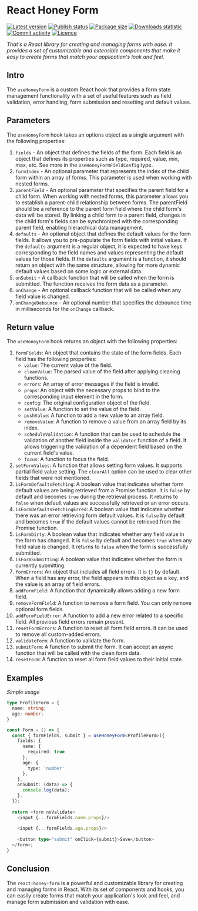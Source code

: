 # React Honey Form


[![Latest version](https://img.shields.io/npm/v/@tynik/react-honey-form)](https://www.npmjs.com/package/@tynik/react-honey-form)
[![Publish status](https://github.com/Tynik/react-honey-form/actions/workflows/publish.yml/badge.svg)](https://github.com/Tynik/react-honey-form/actions/workflows/publish.yml)
[![Package size](https://img.shields.io/bundlephobia/minzip/@tynik/react-honey-form)](https://www.npmjs.com/package/@tynik/react-honey-form)
[![Downloads statistic](https://img.shields.io/npm/dm/@tynik/react-honey-form)](https://www.npmjs.com/package/@tynik/react-honey-form)
[![Commit activity](https://img.shields.io/github/commit-activity/m/tynik/react-honey-form)](https://www.npmjs.com/package/@tynik/react-honey-form)
[![Licence](https://img.shields.io/npm/l/@tynik/react-honey-form)](https://www.npmjs.com/package/@tynik/react-honey-form)

*That's a React library for creating and managing forms with ease. It provides a set of customizable and extensible components that make it easy to create forms that match your application's look and feel.*

## Intro

The `useHoneyForm` is a custom React hook that provides a form state management functionality with a set of useful features such as field validation, error handling, form submission and resetting and default values.

## Parameters

The `useHoneyForm` hook takes an options object as a single argument with the following properties:

1. `fields` - An object that defines the fields of the form. Each field is an object that defines its properties such as type, required, value, min, max, etc. See more in the `UseHoneyFormFieldConfig` type.
1. `formIndex` - An optional parameter that represents the index of the child form within an array of forms. This parameter is used when working with nested forms.
1. `parentField` - An optional parameter that specifies the parent field for a child form. When working with nested forms, this parameter allows you to establish a parent-child relationship between forms. The parentField should be a reference to the parent form field where the child form's data will be stored. By linking a child form to a parent field, changes in the child form's fields can be synchronized with the corresponding parent field, enabling hierarchical data management.
1. `defaults` - An optional object that defines the default values for the form fields. It allows you to pre-populate the form fields with initial values. If the `defaults` argument is a regular object, it is expected to have keys corresponding to the field names and values representing the default values for those fields. If the `defaults` argument is a function, it should return an object with the same structure, allowing for more dynamic default values based on some logic or external data.
1. `onSubmit` - A callback function that will be called when the form is submitted. The function receives the form data as a parameter.
1. `onChange` - An optional callback function that will be called when any field value is changed.
1. `onChangeDebounce` - An optional number that specifies the debounce time in milliseconds for the `onChange` callback.

## Return value

The `useHoneyForm` hook returns an object with the following properties:

1. `formFields`: An object that contains the state of the form fields. Each field has the following properties:
   - `value`: The current value of the field.
   - `cleanValue`: The parsed value of the field after applying cleaning functions.
   - `errors`: An array of error messages if the field is invalid.
   - `props`: An object with the necessary props to bind to the corresponding input element in the form.
   - `config`: The original configuration object of the field.
   - `setValue`: A function to set the value of the field.
   - `pushValue`: A function to add a new value to an array field.
   - `removeValue`: A function to remove a value from an array field by its index.
   - `scheduleValidation`: A function that can be used to schedule the validation of another field inside the `validator` function of a field. It allows triggering the validation of a dependent field based on the current field's value.
   - `focus`: A function to focus the field.
2. `setFormValues`: A function that allows setting form values. It supports partial field value setting. The `clearAll` option can be used to clear other fields that were not mentioned.
3. `isFormDefaultsFetching`: A boolean value that indicates whether form default values are being retrieved from a Promise function. It is `false` by default and becomes `true` during the retrieval process. It returns to `false` when default values are successfully retrieved or an error occurs.
4. `isFormDefaultsFetchingErred`: A boolean value that indicates whether there was an error retrieving form default values. It is `false` by default and becomes `true` if the default values cannot be retrieved from the Promise function.
5. `isFormDirty`: A boolean value that indicates whether any field value in the form has changed. It is `false` by default and becomes `true` when any field value is changed. It returns to `false` when the form is successfully submitted.
6. `isFormSubmitting`: A boolean value that indicates whether the form is currently submitting.
7. `formErrors`: An object that includes all field errors. It is `{}` by default. When a field has any error, the field appears in this object as a key, and the value is an array of field errors.
8. `addFormField`: A function that dynamically allows adding a new form field.
9. `removeFormField`: A function to remove a form field. You can only remove optional form fields.
10. `addFormFieldError`: A function to add a new error related to a specific field. All previous field errors remain present.
11. `resetFormErrors`: A function to reset all form field errors. It can be used to remove all custom-added errors.
12. `validateForm`: A function to validate the form.
13. `submitForm`: A function to submit the form. It can accept an async function that will be called with the clean form data.
14. `resetForm`: A function to reset all form field values to their initial state.

## Examples

*Simple usage*

```typescript jsx
type ProfileForm = {
  name: string;
  age: number;
}

const Form = () => {
  const { formFields, submit } = useHoneyForm<ProfileForm>({
    fields: {
      name: {
        required: true
      },
      age: {
        type: 'number'
      },
    },
    onSubmit: (data) => {
      console.log(data);
    },
  });
  
  return <form noValidate>
    <input {...formFields.name.props}/>
    
    <input {...formFields.age.props}/>
    
    <button type="submit" onClick={submit}>Save</button>
  </form>;
}
```

## Conclusion

The `react-honey-form` is a powerful and customizable library for creating and managing forms in React. With its set of components and hooks, you can easily create forms that match your application's look and feel, and manage form submission and validation with ease.